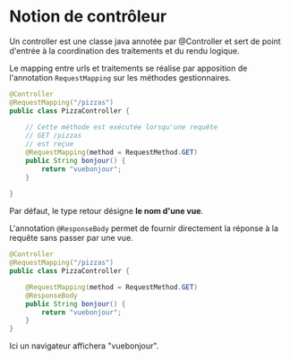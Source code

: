 # Notion de contrôleur

Un controller est une classe java annotée par @Controller et sert de point d'entrée à la coordination des traitements et du rendu logique.

Le mapping entre urls et traitements se réalise par apposition de l'annotation `RequestMapping` sur les méthodes gestionnaires.

```java
@Controller
@RequestMapping("/pizzas")
public class PizzaController {
    
    // Cette méthode est exécutée lorsqu'une requête
    // GET /pizzas
    // est reçue
    @RequestMapping(method = RequestMethod.GET)
    public String bonjour() {
        return "vuebonjour";
    }
    
}
```

Par	défaut,	le type retour désigne **le nom d'une vue**.

L'annotation `@ResponseBody` permet de fournir directement la réponse à la requête sans passer par une vue.

```java
@Controller
@RequestMapping("/pizzas")
public class PizzaController {

    @RequestMapping(method = RequestMethod.GET)
    @ResponseBody
    public String bonjour() {
        return "vuebonjour";
    }
}
```
Ici	un	navigateur	affichera "vuebonjour".